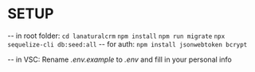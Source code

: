 # SETUP 
-- in root folder:
`cd lanaturalcrm`
`npm install`
`npm run migrate`
`npx sequelize-cli db:seed:all`
-- for auth:
`npm install jsonwebtoken bcrypt`



-- in VSC: 
Rename *.env.example* to *.env* and fill in your personal info




